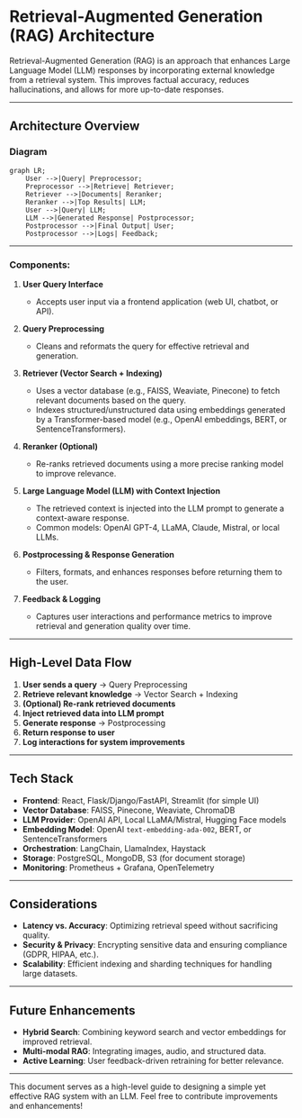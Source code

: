# Retrieval-Augmented Generation (RAG) Architecture

Retrieval-Augmented Generation (RAG) is an approach that enhances Large Language Model (LLM) responses by incorporating external knowledge from a retrieval system.
This improves factual accuracy, reduces hallucinations, and allows for more up-to-date responses.

---

## Architecture Overview

### Diagram

```mermaid
graph LR;
    User -->|Query| Preprocessor;
    Preprocessor -->|Retrieve| Retriever;
    Retriever -->|Documents| Reranker;
    Reranker -->|Top Results| LLM;
    User -->|Query| LLM;
    LLM -->|Generated Response| Postprocessor;
    Postprocessor -->|Final Output| User;
    Postprocessor -->|Logs| Feedback;
```

---

### Components:

1. **User Query Interface**
    - Accepts user input via a frontend application (web UI, chatbot, or API).

2. **Query Preprocessing**
    - Cleans and reformats the query for effective retrieval and generation.

3. **Retriever (Vector Search + Indexing)**
    - Uses a vector database (e.g., FAISS, Weaviate, Pinecone) to fetch relevant documents based on the query.
    - Indexes structured/unstructured data using embeddings generated by a Transformer-based model (e.g., OpenAI embeddings, BERT, or SentenceTransformers).

4. **Reranker (Optional)**
    - Re-ranks retrieved documents using a more precise ranking model to improve relevance.

5. **Large Language Model (LLM) with Context Injection**
    - The retrieved context is injected into the LLM prompt to generate a context-aware response.
    - Common models: OpenAI GPT-4, LLaMA, Claude, Mistral, or local LLMs.

6. **Postprocessing & Response Generation**
    - Filters, formats, and enhances responses before returning them to the user.

7. **Feedback & Logging**
    - Captures user interactions and performance metrics to improve retrieval and generation quality over time.

---

## High-Level Data Flow

1. **User sends a query** → Query Preprocessing
2. **Retrieve relevant knowledge** → Vector Search + Indexing
3. **(Optional) Re-rank retrieved documents**
4. **Inject retrieved data into LLM prompt**
5. **Generate response** → Postprocessing
6. **Return response to user**
7. **Log interactions for system improvements**

---

## Tech Stack

- **Frontend**: React, Flask/Django/FastAPI, Streamlit (for simple UI)
- **Vector Database**: FAISS, Pinecone, Weaviate, ChromaDB
- **LLM Provider**: OpenAI API, Local LLaMA/Mistral, Hugging Face models
- **Embedding Model**: OpenAI `text-embedding-ada-002`, BERT, or SentenceTransformers
- **Orchestration**: LangChain, LlamaIndex, Haystack
- **Storage**: PostgreSQL, MongoDB, S3 (for document storage)
- **Monitoring**: Prometheus + Grafana, OpenTelemetry

---

## Considerations

- **Latency vs. Accuracy**: Optimizing retrieval speed without sacrificing quality.
- **Security & Privacy**: Encrypting sensitive data and ensuring compliance (GDPR, HIPAA, etc.).
- **Scalability**: Efficient indexing and sharding techniques for handling large datasets.

---

## Future Enhancements

- **Hybrid Search**: Combining keyword search and vector embeddings for improved retrieval.
- **Multi-modal RAG**: Integrating images, audio, and structured data.
- **Active Learning**: User feedback-driven retraining for better relevance.

---

This document serves as a high-level guide to designing a simple yet effective RAG system with an LLM. Feel free to contribute improvements and enhancements!
